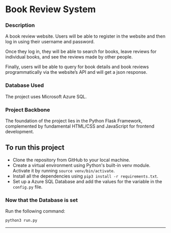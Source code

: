 # Book Review System

### Description
<p>A book review website. Users will be able to register in the website and then log in using their username and password.</p>
<p>Once they log in, they will be able to search for books, leave reviews for individual books, and see the reviews made by other people.</p>
<p>Finally, users will be able to query for book details and book reviews programmatically via the website’s API and will get a json response.</p>

### Database Used
<p>The project uses Microsoft Azure SQL.</p>

### Project Backbone
<p>The foundation of the project lies in the Python Flask Framework, complemented by fundamental HTML/CSS and JavaScript for frontend development.</p>



## To run this project
<ul>
<li>Clone the repository from GitHub to your local machine.</li>
<li>Create a virtual  environment using Python's built-in venv module. Activate it by running <code>source venv/bin/activate</code>.</li>
<li>Install all the dependencies using <code>pip3 install -r requirements.txt</code>.</li>
<li>Set up a Azure SQL Database and add the values for the variable in the <code>config.py</code> file.</li>
</ul>

### Now that the Database is set

Run the following command:
```bash
python3 run.py
```

<hr>

